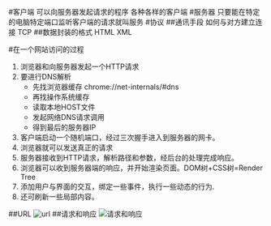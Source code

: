 #客户端
可以向服务器发起请求的程序
各种各样的客户端
#服务器
只要能在特定的电脑特定端口监听客户端的请求就叫服务
#协议
##通讯手段
如何与对方建立连接
TCP
##数据封装的格式
HTML XML

#在一个网站访问的过程
1. 浏览器和向服务器发起一个HTTP请求
2. 要进行DNS解析
   - 先找浏览器缓存 chrome://net-internals/#dns
   - 再找操作系统缓存
   - 读取本地HOST文件
   - 发起网络DNS请求调用
   - 得到最后的服务器IP
3. 客户端启动一个随机端口，经过三次握手进入到服务器的网卡。
4. 浏览器就可以发送真正的请求
5. 服务器接收到HTTP请求，解析路径和参数，经后台的处理完成响应。
6. 浏览器可以收到服务器端的响应，并开始渲染页面。DOM树+CSS树=Render Tree
7. 添加用户与界面的交互，绑定一些事件，执行一些动态的行为.
8. 还可刷新一些局部内容。

##URL
![url](http://7xjf2l.com2.z0.glb.qiniucdn.com/url.jpg)
##请求和响应
![请求和响应](http://7xjf2l.com2.z0.glb.qiniucdn.com/request.jpg)
   
